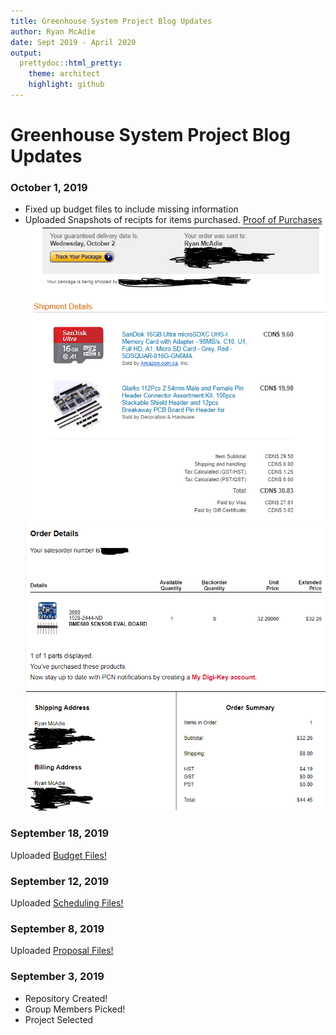 ```yaml
---
title: Greenhouse System Project Blog Updates
author: Ryan McAdie
date: Sept 2019 - April 2020
output:
  prettydoc::html_pretty:
    theme: architect
    highlight: github
---
```

# Greenhouse System Project Blog Updates

### October 1, 2019
- Fixed up budget files to include missing information
- Uploaded Snapshots of recipts for items purchased. [Proof of Purchases](https://github.com/McAdieCENG/CENGProject/tree/master/Images)
![Purchase #1](https://github.com/McAdieCENG/CENGProject/blob/master/Images/ProofOfPurch1.PNG "Purchase #1")
![Purchase #2](https://github.com/McAdieCENG/CENGProject/blob/master/Images/ProofOfPurch2.PNG "Purchase #2")

### September 18, 2019
Uploaded [Budget Files!](https://github.com/McAdieCENG/CENGProject/tree/master/Documentation/Budget%20Files)

### September 12, 2019
Uploaded [Scheduling Files!](https://github.com/McAdieCENG/CENGProject/tree/master/Documentation/Schedule%20Files)

### September 8, 2019
Uploaded [Proposal Files!](https://github.com/McAdieCENG/CENGProject/tree/master/Documentation/Proposal%20Files)

### September 3, 2019
- Repository Created!
- Group Members Picked!
- Project Selected




